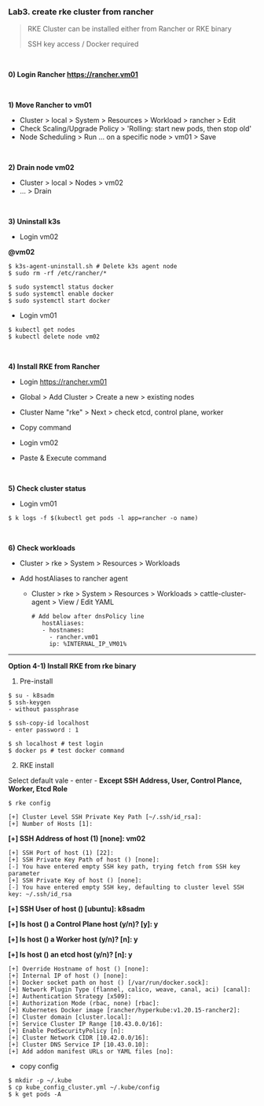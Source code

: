 ### Lab3. create rke cluster from rancher

> RKE Cluster can be installed either from Rancher or RKE binary
> 
> SSH key access / Docker required

&nbsp;

**0) Login Rancher https://rancher.vm01**

&nbsp;

**1) Move Rancher to vm01**
- Cluster > local > System > Resources > Workload > rancher > Edit
- Check Scaling/Upgrade Policy > 'Rolling: start new pods, then stop old'
- Node Scheduling > Run ... on a specific node > vm01 > Save

&nbsp;

**2) Drain node vm02**
- Cluster > local > Nodes > vm02
- ... > Drain

&nbsp;

**3) Uninstall k3s**

- Login vm02

**@vm02**

~~~
$ k3s-agent-uninstall.sh # Delete k3s agent node
$ sudo rm -rf /etc/rancher/* 

$ sudo systemctl status docker
$ sudo systemctl enable docker
$ sudo systemctl start docker
~~~

- Login vm01

~~~
$ kubectl get nodes
$ kubectl delete node vm02
~~~


&nbsp;

**4) Install RKE from Rancher**

- Login https://rancher.vm01

- Global > Add Cluster > Create a new > existing nodes
- Cluster Name "rke" > Next > check etcd, control plane, worker
- Copy command
- Login vm02
- Paste & Execute command

&nbsp;

**5) Check cluster status**

- Login vm01

~~~
$ k logs -f $(kubectl get pods -l app=rancher -o name)
~~~

&nbsp;

**6) Check workloads**
- Cluster > rke > System > Resources > Workloads


- Add hostAliases to rancher agent
  - Cluster > rke > System > Resources > Workloads > cattle-cluster-agent > View / Edit YAML

    ~~~ 
    # Add below after dnsPolicy line
       hostAliases:
       - hostnames:
         - rancher.vm01
         ip: %INTERNAL_IP_VM01%
    ~~~

---
**Option 4-1) Install RKE from rke binary**

1) Pre-install

~~~
$ su - k8sadm
$ ssh-keygen
- without passphrase

$ ssh-copy-id localhost
- enter password : 1

$ sh localhost # test login
$ docker ps # test docker command
~~~

2) RKE install

Select default vale - enter - **Except SSH Address, User, Control Plance, Worker, Etcd Role**

~~~
$ rke config

[+] Cluster Level SSH Private Key Path [~/.ssh/id_rsa]: 
[+] Number of Hosts [1]: 
~~~
**[+] SSH Address of host (1) [none]: vm02**
~~~
[+] SSH Port of host (1) [22]:
[+] SSH Private Key Path of host () [none]: 
[-] You have entered empty SSH key path, trying fetch from SSH key parameter
[+] SSH Private Key of host () [none]: 
[-] You have entered empty SSH key, defaulting to cluster level SSH key: ~/.ssh/id_rsa
~~~
**[+] SSH User of host () [ubuntu]: k8sadm**

**[+] Is host () a Control Plane host (y/n)? [y]: y**

**[+] Is host () a Worker host (y/n)? [n]: y**

**[+] Is host () an etcd host (y/n)? [n]: y**
~~~
[+] Override Hostname of host () [none]: 
[+] Internal IP of host () [none]: 
[+] Docker socket path on host () [/var/run/docker.sock]: 
[+] Network Plugin Type (flannel, calico, weave, canal, aci) [canal]: 
[+] Authentication Strategy [x509]: 
[+] Authorization Mode (rbac, none) [rbac]: 
[+] Kubernetes Docker image [rancher/hyperkube:v1.20.15-rancher2]: 
[+] Cluster domain [cluster.local]: 
[+] Service Cluster IP Range [10.43.0.0/16]: 
[+] Enable PodSecurityPolicy [n]: 
[+] Cluster Network CIDR [10.42.0.0/16]: 
[+] Cluster DNS Service IP [10.43.0.10]: 
[+] Add addon manifest URLs or YAML files [no]:
~~~
- copy config
~~~
$ mkdir -p ~/.kube
$ cp kube_config_cluster.yml ~/.kube/config
$ k get pods -A
~~~
